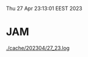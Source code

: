 Thu 27 Apr 23:13:01 EEST 2023
# JAM
<a href='./cache/202304/27_23.log'>./cache/202304/27_23.log</a>
